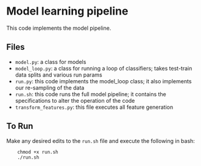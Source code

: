 # Model learning pipeline

This code implements the model pipeline. 

## Files

- `model.py`: a class for models
- `model_loop.py`: a class for running a loop of classifiers; takes test-train data splits and various run params
- `run.py`: this code implements the model_loop class; it also implements our re-sampling of the data
- `run.sh`: this code runs the full model pipeline; it contains the specifications to alter the operation of the code
- `transform_features.py`: this file executes all feature generation

## To Run
Make any desired edits to the `run.sh` file and execute the following in bash:

        chmod +x run.sh
        ./run.sh
        

